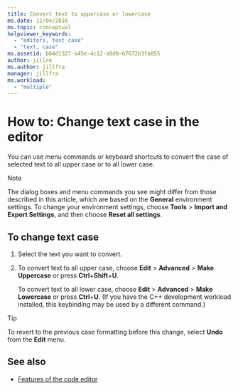 ```yaml
---
title: Convert text to uppercase or lowercase
ms.date: 11/04/2016
ms.topic: conceptual
helpviewer_keywords:
  - "editors, text case"
  - "text, case"
ms.assetid: b04d1327-a45e-4c12-a0d0-67672b3fa855
author: jillre
ms.author: jillfra
manager: jillfra
ms.workload:
  - "multiple"
---
```

# How to: Change text case in the editor

You can use menu commands or keyboard shortcuts to convert the case of selected text to all upper case or to all lower case.

> [!NOTE]
> The dialog boxes and menu commands you see might differ from those described in this article, which are based on the **General** environment settings. To change your environment settings, choose **Tools** > **Import and Export Settings**, and then choose **Reset all settings**.

## To change text case

1. Select the text you want to convert.

2. To convert text to all upper case, choose **Edit** > **Advanced** > **Make Uppercase** or press **Ctrl**+**Shift**+**U**.

   To convert text to all lower case, choose **Edit** > **Advanced** > **Make Lowercase** or press **Ctrl**+**U**. (If you have the C++ development workload installed, this keybinding may be used by a different command.)

> [!TIP]
> To revert to the previous case formatting before this change, select **Undo** from the **Edit** menu.

## See also

- [Features of the code editor](../ide/writing-code-in-the-code-and-text-editor.md)
